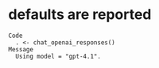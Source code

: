 # defaults are reported

    Code
      . <- chat_openai_responses()
    Message
      Using model = "gpt-4.1".

